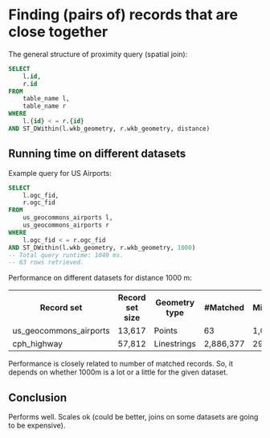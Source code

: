 # Finding (pairs of) records that are close together

The general structure of proximity query (spatial join):

```sql
SELECT 
	l.id,
	r.id
FROM 
	table_name l,
	table_name r
WHERE 
	l.{id} < = r.{id}
AND ST_DWithin(l.wkb_geometry, r.wkb_geometry, distance)
```

## Running time on different datasets

Example query for US Airports:

```sql
SELECT 
	l.ogc_fid,
	r.ogc_fid
FROM 
	us_geocommons_airports l,
	us_geocommons_airports r
WHERE 
	l.ogc_fid < = r.ogc_fid
AND ST_DWithin(l.wkb_geometry, r.wkb_geometry, 1000)
-- Total query runtime: 1049 ms.
-- 63 rows retrieved.
```

Performance on different datasets for distance 1000 m:

<table>
	<tr><th>Record set</th><th>Record set size</th><th>Geometry type</th><th>#Matched</th><th>Milliseconds</th></tr>
	<tr><td>us_geocommons_airports</td><td>13,617</td><td>Points</td><td>63</td><td>1,049 ms</td></tr>
	<tr><td>cph_highway</td><td>57,812</td><td>Linestrings</td><td>2,886,377</td><td>29,023 ms</td></tr>
</table>

Performance is closely related to number of matched records. So, it depends on whether 1000m is a lot or a little for the given dataset.

## Conclusion

Performs well. Scales ok (could be better, joins on some datasets are going to be expensive).
